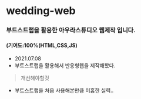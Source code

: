 # wedding-web

### 부트스트랩을 활용한 아우라스튜디오 웹제작 입니다.
#### (기여도:100%(HTML,CSS,JS)

* 2021.07.08   
 * 부트스트랩을 활용해서 반응형웹을 제작해봤다.   
     
          
> 개선해야할것    
  * 부트스트랩을 처음 사용해본만큼 미흡한 실력.. 
